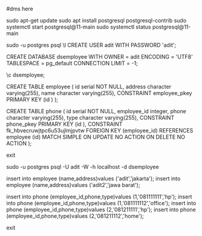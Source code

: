 #dms here

sudo apt-get update
sudo apt install postgresql postgresql-contrib
sudo systemctl start postgresql@11-main
sudo systemctl status postgresql@11-main

sudo -u postgres psql
\l
CREATE USER adit WITH PASSWORD 'adit';

CREATE DATABASE dsemployee
  WITH OWNER = adit
       ENCODING = 'UTF8'
       TABLESPACE = pg_default
       CONNECTION LIMIT = -1;

\c dsemployee;

CREATE TABLE employee
(
  id serial NOT NULL,
  address character varying(255),
  name character varying(255),
  CONSTRAINT employee_pkey PRIMARY KEY (id )
);

CREATE TABLE phone
(
  id serial NOT NULL,
  employee_id integer,
  phone character varying(255),
  type character varying(255),
  CONSTRAINT phone_pkey PRIMARY KEY (id ),
  CONSTRAINT fk_hbvecruwjtpc6u53ujlmjpvtw FOREIGN KEY (employee_id)
      REFERENCES employee (id) MATCH SIMPLE
      ON UPDATE NO ACTION ON DELETE NO ACTION
);

exit

sudo -u postgres psql -U adit -W -h localhost -d dsemployee

insert into employee (name,address)values ('adit','jakarta');
insert into employee (name,address)values ('adit2','jawa barat');

insert into phone (employee_id,phone,type)values (1,'081111111','hp');
insert into phone (employee_id,phone,type)values (1,'081111112','office');
insert into phone (employee_id,phone,type)values (2,'081211111','hp');
insert into phone (employee_id,phone,type)values (2,'081211112','home');



exit




